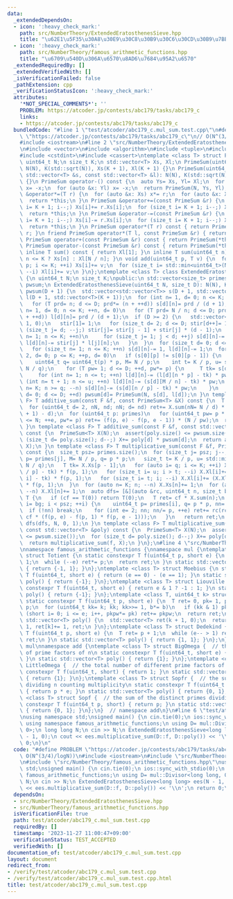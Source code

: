 ```yaml
---
data:
  _extendedDependsOn:
  - icon: ':heavy_check_mark:'
    path: src/NumberTheory/ExtendedEratosthenesSieve.hpp
    title: "\u62E1\u5F35\u30A8\u30E9\u30C8\u30B9\u30C6\u30CD\u30B9\u7BE9"
  - icon: ':heavy_check_mark:'
    path: src/NumberTheory/famous_arithmetic_functions.hpp
    title: "\u6709\u540D\u306A\u6570\u8AD6\u7684\u95A2\u6570"
  _extendedRequiredBy: []
  _extendedVerifiedWith: []
  _isVerificationFailed: false
  _pathExtension: cpp
  _verificationStatusIcon: ':heavy_check_mark:'
  attributes:
    '*NOT_SPECIAL_COMMENTS*': ''
    PROBLEM: https://atcoder.jp/contests/abc179/tasks/abc179_c
    links:
    - https://atcoder.jp/contests/abc179/tasks/abc179_c
  bundledCode: "#line 1 \"test/atcoder/abc179_c.mul_sum.test.cpp\"\n#define PROBLEM\
    \ \"https://atcoder.jp/contests/abc179/tasks/abc179_c\"\n// O(N^(3/4)/logN))\n\
    #include <iostream>\n#line 2 \"src/NumberTheory/ExtendedEratosthenesSieve.hpp\"\
    \n#include <vector>\n#include <algorithm>\n#include <tuple>\n#include <cmath>\n\
    #include <cstdint>\n#include <cassert>\ntemplate <class T> struct PrimeSum {\n\
    \ uint64_t N;\n size_t K;\n std::vector<T> Xs, Xl;\n PrimeSum(uint64_t N= 0):\
    \ N(N), K(std::sqrt(N)), Xs(K + 1), Xl(K + 1) {}\n PrimeSum(uint64_t N, const\
    \ std::vector<T> &s, const std::vector<T> &l): N(N), K(std::sqrt(N)), Xs(s), Xl(l)\
    \ {}\n PrimeSum operator-() const {\n  auto Ys= Xs, Yl= Xl;\n  for (auto &x: Ys)\
    \ x= -x;\n  for (auto &x: Yl) x= -x;\n  return PrimeSum(N, Ys, Yl);\n }\n PrimeSum\
    \ &operator*=(T r) {\n  for (auto &x: Xs) x*= r;\n  for (auto &x: Xl) x*= r;\n\
    \  return *this;\n }\n PrimeSum &operator+=(const PrimeSum &r) {\n  for (size_t\
    \ i= K + 1; i--;) Xs[i]+= r.Xs[i];\n  for (size_t i= K + 1; i--;) Xl[i]+= r.Xl[i];\n\
    \  return *this;\n }\n PrimeSum &operator-=(const PrimeSum &r) {\n  for (size_t\
    \ i= K + 1; i--;) Xs[i]-= r.Xs[i];\n  for (size_t i= K + 1; i--;) Xl[i]-= r.Xl[i];\n\
    \  return *this;\n }\n PrimeSum operator*(T r) const { return PrimeSum(*this)*=\
    \ r; }\n friend PrimeSum operator*(T l, const PrimeSum &r) { return r * l; }\n\
    \ PrimeSum operator+(const PrimeSum &r) const { return PrimeSum(*this)+= r; }\n\
    \ PrimeSum operator-(const PrimeSum &r) const { return PrimeSum(*this)-= r; }\n\
    \ inline T sum() const { return Xl[1]; }\n inline T sum(uint64_t n) const { return\
    \ n <= K ? Xs[n] : Xl[N / n]; }\n void add(uint64_t p, T v) {\n  for (size_t i=\
    \ p; i <= K; ++i) Xs[i]+= v;\n  for (size_t i= std::min<uint64_t>(N / p, K); i;\
    \ --i) Xl[i]+= v;\n }\n};\ntemplate <class T> class ExtendedEratosthenesSieve\
    \ {\n uint64_t N;\n size_t K;\npublic:\n std::vector<size_t> primes;\n std::vector<PrimeSum<T>>\
    \ pwsum;\n ExtendedEratosthenesSieve(uint64_t N, size_t D): N(N), K(std::sqrt(N)),\
    \ pwsum(D + 1) {\n  std::vector<std::vector<T>> s(D + 1, std::vector<T>(K + 1)),\
    \ l(D + 1, std::vector<T>(K + 1));\n  for (int n= 1, d= 0; n <= K; ++n, d= 0)\n\
    \   for (T prd= n; d <= D; prd*= (n + ++d)) s[d][n]= prd / (d + 1);\n  for (int\
    \ n= 1, d= 0; n <= K; ++n, d= 0)\n   for (T prd= N / n; d <= D; prd*= ((N / n)\
    \ + ++d)) l[d][n]= prd / (d + 1);\n  if (D >= 2) {\n   std::vector<T> stir(D +\
    \ 1, 0);\n   stir[1]= 1;\n   for (size_t d= 2; d <= D; stir[d++]= 1) {\n    for\
    \ (size_t j= d; --j;) stir[j]= stir[j - 1] + stir[j] * (d - 1);\n    for (size_t\
    \ n= 1; n <= K; ++n)\n     for (size_t j= 1; j < d; ++j) s[d][n]-= stir[j] * s[j][n],\
    \ l[d][n]-= stir[j] * l[j][n];\n   }\n  }\n  for (size_t d= 0; d <= D; ++d)\n\
    \   for (size_t n= 1; n <= K; ++n) s[d][n]-= 1, l[d][n]-= 1;\n  for (size_t p=\
    \ 2, d= 0; p <= K; ++p, d= 0)\n   if (s[0][p] != s[0][p - 1]) {\n    primes.emplace_back(p);\n\
    \    uint64_t q= uint64_t(p) * p, M= N / p;\n    int t= K / p, u= std::min<uint64_t>(K,\
    \ N / q);\n    for (T pw= 1; d <= D; ++d, pw*= p) {\n     T tk= s[d][p - 1];\n\
    \     for (int n= 1; n <= t; ++n) l[d][n]-= (l[d][n * p] - tk) * pw;\n     for\
    \ (int n= t + 1; n <= u; ++n) l[d][n]-= (s[d][M / n] - tk) * pw;\n     for (uint64_t\
    \ n= K; n >= q; --n) s[d][n]-= (s[d][n / p] - tk) * pw;\n    }\n   }\n  for (size_t\
    \ d= 0; d <= D; ++d) pwsum[d]= PrimeSum(N, s[d], l[d]);\n }\n template <class\
    \ F> T additive_sum(const F &f, const PrimeSum<T> &X) const {\n  T ret= X.sum();\n\
    \  for (uint64_t d= 2, nN, nd; nN; d= nd) ret+= X.sum(nN= N / d) * ((nd= N / nN\
    \ + 1) - d);\n  for (uint64_t p: primes)\n   for (uint64_t pw= p * p, e= 2; pw\
    \ <= N; ++e, pw*= p) ret+= (f(p, e) - f(p, e - 1)) * (N / pw);\n  return ret;\n\
    \ }\n template <class F> T additive_sum(const F &f, const std::vector<T> &poly)\
    \ const {\n  PrimeSum<T> X(N);\n  assert(poly.size() <= pwsum.size());\n  for\
    \ (size_t d= poly.size(); d--;) X+= poly[d] * pwsum[d];\n  return additive_sum(f,\
    \ X);\n }\n template <class F> T multiplicative_sum(const F &f, PrimeSum<T> X)\
    \ const {\n  size_t psz= primes.size();\n  for (size_t j= psz; j--;) {\n   uint64_t\
    \ p= primes[j], M= N / p, q= p * p;\n   size_t t= K / p, u= std::min<uint64_t>(K,\
    \ N / q);\n   T tk= X.Xs[p - 1];\n   for (auto i= q; i <= K; ++i) X.Xs[i]+= (X.Xs[i\
    \ / p] - tk) * f(p, 1);\n   for (size_t i= u; i > t; --i) X.Xl[i]+= (X.Xs[M /\
    \ i] - tk) * f(p, 1);\n   for (size_t i= t; i; --i) X.Xl[i]+= (X.Xl[i * p] - tk)\
    \ * f(p, 1);\n  }\n  for (auto n= K; n; --n) X.Xs[n]+= 1;\n  for (auto n= K; n;\
    \ --n) X.Xl[n]+= 1;\n  auto dfs= [&](auto &rc, uint64_t n, size_t bg, T cf) ->\
    \ T {\n   if (cf == T(0)) return T(0);\n   T ret= cf * X.sum(n);\n   for (auto\
    \ i= bg; i < psz; ++i) {\n    uint64_t p= primes[i], q= p * p, nn= n / q;\n  \
    \  if (!nn) break;\n    for (int e= 2; nn; nn/= p, ++e) ret+= rc(rc, nn, i + 1,\
    \ cf * (f(p, e) - f(p, 1) * f(p, e - 1)));\n   }\n   return ret;\n  };\n  return\
    \ dfs(dfs, N, 0, 1);\n }\n template <class F> T multiplicative_sum(const F &f,\
    \ const std::vector<T> &poly) const {\n  PrimeSum<T> X(N);\n  assert(poly.size()\
    \ <= pwsum.size());\n  for (size_t d= poly.size(); d--;) X+= poly[d] * pwsum[d];\n\
    \  return multiplicative_sum(f, X);\n }\n};\n#line 4 \"src/NumberTheory/famous_arithmetic_functions.hpp\"\
    \nnamespace famous_arithmetic_functions {\nnamespace mul {\ntemplate <class T>\
    \ struct Totient {\n static constexpr T f(uint64_t p, short e) {\n  T ret= p -\
    \ 1;\n  while (--e) ret*= p;\n  return ret;\n }\n static std::vector<T> poly()\
    \ { return {-1, 1}; }\n};\ntemplate <class T> struct Moebius {\n static constexpr\
    \ T f(uint64_t, short e) { return (e == 0) - (e == 1); }\n static std::vector<T>\
    \ poly() { return {-1}; }\n};\ntemplate <class T> struct Liouville {\n static\
    \ constexpr T f(uint64_t, short e) { return e & 1 ? -1 : 1; }\n static std::vector<T>\
    \ poly() { return {-1}; }\n};\ntemplate <class T, uint64_t k> struct Divisor {\n\
    \ static constexpr T f(uint64_t p, short e) {\n  T ret= 0, pk= 1, pkpw= 1, b=\
    \ p;\n  for (uint64_t kk= k; kk; kk>>= 1, b*= b)\n   if (kk & 1) pk*= b;\n  for\
    \ (short i= 0; i <= e; i++, pkpw*= pk) ret+= pkpw;\n  return ret;\n }\n static\
    \ std::vector<T> poly() {\n  std::vector<T> ret(k + 1, 0);\n  return ret[0]+=\
    \ 1, ret[k]+= 1, ret;\n }\n};\ntemplate <class T> struct Dedekind {\n static constexpr\
    \ T f(uint64_t p, short e) {\n  T ret= p + 1;\n  while (e-- > 1) ret*= p;\n  return\
    \ ret;\n }\n static std::vector<T> poly() { return {1, 1}; }\n};\n}  // namespace\
    \ mul\nnamespace add {\ntemplate <class T> struct BigOmega {  // the total number\
    \ of prime factors of n\n static constexpr T f(uint64_t, short e) { return e;\
    \ }\n static std::vector<T> poly() { return {1}; }\n};\ntemplate <class T> struct\
    \ LittleOmega {  // the total number of different prime factors of n\n static\
    \ constexpr T f(uint64_t, short) { return 1; }\n static std::vector<T> poly()\
    \ { return {1}; }\n};\ntemplate <class T> struct Sopfr {  // the sum of primes\
    \ dividing n counting multiplicity\n static constexpr T f(uint64_t p, short e)\
    \ { return p * e; }\n static std::vector<T> poly() { return {0, 1}; }\n};\ntemplate\
    \ <class T> struct Sopf {  // the sum of the distinct primes dividing n\n static\
    \ constexpr T f(uint64_t p, short) { return p; }\n static std::vector<T> poly()\
    \ { return {0, 1}; }\n};\n}  // namespace add\n}\n#line 6 \"test/atcoder/abc179_c.mul_sum.test.cpp\"\
    \nusing namespace std;\nsigned main() {\n cin.tie(0);\n ios::sync_with_stdio(0);\n\
    \ using namespace famous_arithmetic_functions;\n using D= mul::Divisor<long long,\
    \ 0>;\n long long N;\n cin >> N;\n ExtendedEratosthenesSieve<long long> ees(N\
    \ - 1, 0);\n cout << ees.multiplicative_sum(D::f, D::poly()) << '\\n';\n return\
    \ 0;\n}\n"
  code: "#define PROBLEM \"https://atcoder.jp/contests/abc179/tasks/abc179_c\"\n//\
    \ O(N^(3/4)/logN))\n#include <iostream>\n#include \"src/NumberTheory/ExtendedEratosthenesSieve.hpp\"\
    \n#include \"src/NumberTheory/famous_arithmetic_functions.hpp\"\nusing namespace\
    \ std;\nsigned main() {\n cin.tie(0);\n ios::sync_with_stdio(0);\n using namespace\
    \ famous_arithmetic_functions;\n using D= mul::Divisor<long long, 0>;\n long long\
    \ N;\n cin >> N;\n ExtendedEratosthenesSieve<long long> ees(N - 1, 0);\n cout\
    \ << ees.multiplicative_sum(D::f, D::poly()) << '\\n';\n return 0;\n}"
  dependsOn:
  - src/NumberTheory/ExtendedEratosthenesSieve.hpp
  - src/NumberTheory/famous_arithmetic_functions.hpp
  isVerificationFile: true
  path: test/atcoder/abc179_c.mul_sum.test.cpp
  requiredBy: []
  timestamp: '2023-11-27 11:00:47+09:00'
  verificationStatus: TEST_ACCEPTED
  verifiedWith: []
documentation_of: test/atcoder/abc179_c.mul_sum.test.cpp
layout: document
redirect_from:
- /verify/test/atcoder/abc179_c.mul_sum.test.cpp
- /verify/test/atcoder/abc179_c.mul_sum.test.cpp.html
title: test/atcoder/abc179_c.mul_sum.test.cpp
---
```

